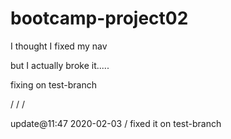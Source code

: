 # bootcamp-project02
I thought I fixed my nav

but I actually broke it.....

fixing on test-branch


/
/
/


update@11:47 2020-02-03
/
fixed it on test-branch
